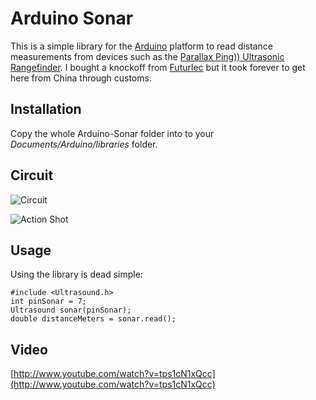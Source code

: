 # Arduino Sonar

This is a simple library for the [Arduino](http://www.amazon.com/gp/product/B0044MVM9I?ie=UTF8&tag=appdelinc-20&linkCode=as2&camp=1789&creative=9325&creativeASIN=B0044MVM9I) platform to read distance measurements from devices such as the [Parallax Ping)) Ultrasonic Rangefinder](http://www.google.com/search?q=parallax+ping&tbs=shop:1). I bought a knockoff from [Futurlec](http://www.futurlec.com/Distance_Sensors.shtml) but it took forever to get here from China through customs.

## Installation

Copy the whole Arduino-Sonar folder into to your *Documents/Arduino/libraries* folder.

## Circuit

![Circuit](https://github.com/mattwilliamson/Arduino-Sonar/raw/master/Circuit.png)

![Action Shot](https://github.com/mattwilliamson/Arduino-Sonar/raw/master/Action.png)

## Usage

Using the library is dead simple:

    #include <Ultrasound.h>
    int pinSonar = 7;
    Ultrasound sonar(pinSonar);
    double distanceMeters = sonar.read();

## Video

[http://www.youtube.com/watch?v=tps1cN1xQcc](http://www.youtube.com/watch?v=tps1cN1xQcc)

<object width="425" height="344"><param name="movie" value="http://www.youtube.com/v/tps1cN1xQcc?hl=en&fs=1"></param><param name="allowFullScreen" value="true"></param><param name="allowscriptaccess" value="always"></param><embed src="http://www.youtube.com/v/tps1cN1xQcc?hl=en&fs=1" type="application/x-shockwave-flash" allowscriptaccess="always" allowfullscreen="true" width="425" height="344"></embed></object>